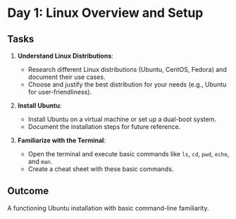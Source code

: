 
# Day 1: Linux Overview and Setup
## Tasks
1. **Understand Linux Distributions**:
   - Research different Linux distributions (Ubuntu, CentOS, Fedora) and document their use cases.
   - Choose and justify the best distribution for your needs (e.g., Ubuntu for user-friendliness).

2. **Install Ubuntu**:
   - Install Ubuntu on a virtual machine or set up a dual-boot system.
   - Document the installation steps for future reference.

3. **Familiarize with the Terminal**:
   - Open the terminal and execute basic commands like `ls`, `cd`, `pwd`, `echo`, and `man`.
   - Create a cheat sheet with these basic commands.

## Outcome
A functioning Ubuntu installation with basic command-line familiarity.
